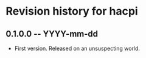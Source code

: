 # Revision history for hacpi

## 0.1.0.0 -- YYYY-mm-dd

* First version. Released on an unsuspecting world.
